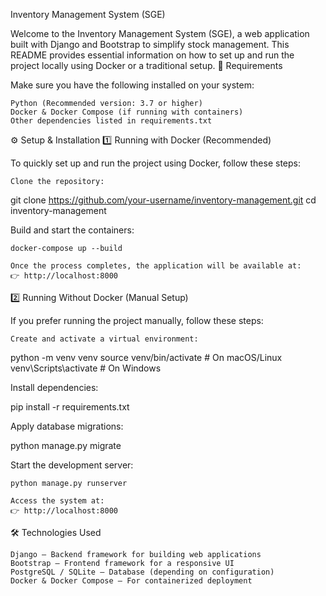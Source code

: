 Inventory Management System (SGE)

Welcome to the Inventory Management System (SGE), a web application built with Django and Bootstrap to simplify stock management. This README provides essential information on how to set up and run the project locally using Docker or a traditional setup.
📌 Requirements

Make sure you have the following installed on your system:

    Python (Recommended version: 3.7 or higher)
    Docker & Docker Compose (if running with containers)
    Other dependencies listed in requirements.txt

⚙️ Setup & Installation
1️⃣ Running with Docker (Recommended)

To quickly set up and run the project using Docker, follow these steps:

    Clone the repository:

git clone https://github.com/your-username/inventory-management.git
cd inventory-management

Build and start the containers:

    docker-compose up --build

    Once the process completes, the application will be available at:
    👉 http://localhost:8000

2️⃣ Running Without Docker (Manual Setup)

If you prefer running the project manually, follow these steps:

    Create and activate a virtual environment:

python -m venv venv
source venv/bin/activate  # On macOS/Linux
venv\Scripts\activate     # On Windows

Install dependencies:

pip install -r requirements.txt

Apply database migrations:

python manage.py migrate

Start the development server:

    python manage.py runserver

    Access the system at:
    👉 http://localhost:8000

🛠️ Technologies Used

    Django – Backend framework for building web applications
    Bootstrap – Frontend framework for a responsive UI
    PostgreSQL / SQLite – Database (depending on configuration)
    Docker & Docker Compose – For containerized deployment
